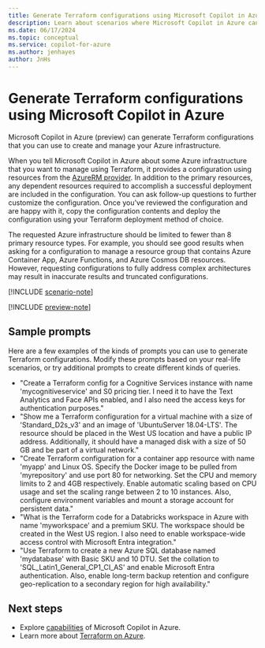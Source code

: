 ```yaml
---
title: Generate Terraform configurations using Microsoft Copilot in Azure
description: Learn about scenarios where Microsoft Copilot in Azure can generate Terraform configurations for you to use.
ms.date: 06/17/2024
ms.topic: conceptual
ms.service: copilot-for-azure
ms.author: jenhayes
author: JnHs
---
```


# Generate Terraform configurations using Microsoft Copilot in Azure

Microsoft Copilot in Azure (preview) can generate Terraform configurations that you can use to create and manage your Azure infrastructure.

When you tell Microsoft Copilot in Azure about some Azure infrastructure that you want to manage using Terraform, it provides a configuration using resources from the [AzureRM provider](https://registry.terraform.io/providers/hashicorp/azurerm/latest/docs). In addition to the primary resources, any dependent resources required to accomplish a successful deployment are included in the configuration. You can ask follow-up questions to further customize the configuration. Once you've reviewed the configuration and are happy with it, copy the configuration contents and deploy the configuration using your Terraform deployment method of choice.

The requested Azure infrastructure should be limited to fewer than 8 primary resource types. For example, you should see good results when asking for a configuration to manage a resource group that contains Azure Container App, Azure Functions, and Azure Cosmos DB resources. However, requesting configurations to fully address complex architectures may result in inaccurate results and truncated configurations.

[!INCLUDE [scenario-note](includes/scenario-note.md)]

[!INCLUDE [preview-note](includes/preview-note.md)]

## Sample prompts

Here are a few examples of the kinds of prompts you can use to generate Terraform configurations. Modify these prompts based on your real-life scenarios, or try additional prompts to create different kinds of queries.

- "Create a Terraform config for a Cognitive Services instance with name 'mycognitiveservice' and S0 pricing tier. I need it to have the Text Analytics and Face APIs enabled, and I also need the access keys for authentication purposes."
- "Show me a Terraform configuration for a virtual machine with a size of 'Standard_D2s_v3' and an image of 'UbuntuServer 18.04-LTS'. The resource should be placed in the West US location and have a public IP address. Additionally, it should have a managed disk with a size of 50 GB and be part of a virtual network."
- "Create Terraform configuration for a container app resource with name 'myapp' and Linux OS. Specify the Docker image to be pulled from 'myrepository' and use port 80 for networking. Set the CPU and memory limits to 2 and 4GB respectively. Enable automatic scaling based on CPU usage and set the scaling range between 2 to 10 instances. Also, configure environment variables and mount a storage account for persistent data."
- "What is the Terraform code for a Databricks workspace in Azure with name 'myworkspace' and a premium SKU. The workspace should be created in the West US region. I also need to enable workspace-wide access control with Microsoft Entra integration."
- "Use Terraform to create a new Azure SQL database named 'mydatabase' with Basic SKU and 10 DTU. Set the collation to 'SQL_Latin1_General_CP1_CI_AS' and enable Microsoft Entra authentication. Also, enable long-term backup retention and configure geo-replication to a secondary region for high availability."

## Next steps

- Explore [capabilities](capabilities.md) of Microsoft Copilot in Azure.
- Learn more about [Terraform on Azure](/azure/developer/terraform/overview).
